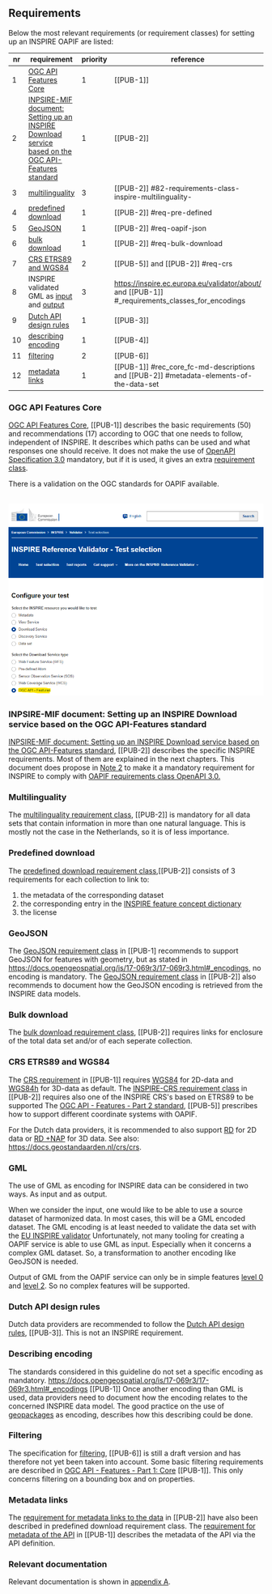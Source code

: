## Requirements

Below the most relevant requirements (or requirement classes) for setting up an INSPIRE OAPIF are listed:

| nr | requirement | priority | reference | 
|----|---------|---------|------------------| 
|  1 | [OGC API Features Core](https://docs.opengeospatial.org/is/17-069r3/17-069r3.html) | 1 | [[PUB-1]] |
|  2 | [INPSIRE-MIF document: Setting up an INSPIRE Download service based on the OGC API-Features standard](https://github.com/INSPIRE-MIF/gp-ogc-api-features/blob/master/spec/oapif-inspire-download.md) | 1 | [[PUB-2]] |
|  3 | [multilinguality](https://github.com/INSPIRE-MIF/gp-ogc-api-features/blob/master/spec/oapif-inspire-download.md#82-requirements-class-inspire-multilinguality-) | 3  | [[PUB-2]] #82-requirements-class-inspire-multilinguality- |
|  4 | [predefined download](https://github.com/INSPIRE-MIF/gp-ogc-api-features/blob/master/spec/oapif-inspire-download.md#req-pre-defined) | 1 | [[PUB-2]] #req-pre-defined |
|  5 | [GeoJSON](https://github.com/INSPIRE-MIF/gp-ogc-api-features/blob/master/spec/oapif-inspire-download.md#req-oapif-json) | 1 | [[PUB-2]] #req-oapif-json |
|  6 | [bulk download](https://github.com/INSPIRE-MIF/gp-ogc-api-features/blob/master/spec/oapif-inspire-download.md#req-bulk-download) | 1 | [[PUB-2]] #req-bulk-download  |
|  7 | [CRS ETRS89 and WGS84](https://github.com/INSPIRE-MIF/gp-ogc-api-features/blob/master/spec/oapif-inspire-download.md#req-crs) | 2  | [[PUB-5]] and [[PUB-2]] #req-crs |
|  8 | INSPIRE validated GML as [input](https://inspire.ec.europa.eu/validator/about/) and [output](http://docs.opengeospatial.org/is/17-069r3/17-069r3.html#_requirements_class_geography_markup_language_gml_simple_features_profile_level_2) | 3  | https://inspire.ec.europa.eu/validator/about/ and [[PUB-1]] #_requirements_classes_for_encodings |
|  9 | [Dutch API design rules](https://www.geonovum.nl/over-geonovum/actueel/rest-api-design-rules-op-pas-toe-leg-uit-lijst) | 1 | [[PUB-3]] |
|  10 | [describing encoding](https://github.com/INSPIRE-MIF/2017.2/blob/master/GeoJSON/geojson-encoding-rule.md#inspire-requirements-for-encoding-rules) | 1 | [[PUB-4]] |
|  11 | [filtering](https://docs.ogc.org/DRAFTS/19-079r1.html) | 2 | [[PUB-6]] |
|  12 | [metadata links](https://github.com/INSPIRE-MIF/gp-ogc-api-features/blob/master/spec/oapif-inspire-download.md#metadata-elements-of-the-data-set) | 1 | [[PUB-1]] #rec_core_fc-md-descriptions  and  [[PUB-2]] #metadata-elements-of-the-data-set|

### OGC API Features Core

[OGC API Features Core](https://docs.opengeospatial.org/is/17-069r3/17-069r3.html), [[PUB-1]] describes the basic requirements (50) and recommendations (17) according to OGC that one needs to follow, independent of INSPIRE. 
It describes which paths can be used and what responses one should receive. 
It does not make the use of [OpenAPI Specification 3.0](https://oai.github.io/Documentation/specification.html) mandatory, but if it is used, it gives an extra [requirement class](http://docs.opengeospatial.org/is/17-069r3/17-069r3.html#rc_oas30).

There is a validation on the OGC standards for OAPIF available.

&nbsp;&nbsp;&nbsp;![INSPIRE Validator](media/INSPIRE_validator_OAPIF.png "Validation on the OGC standards for OAPIF")

### INPSIRE-MIF document: Setting up an INSPIRE Download service based on the OGC API-Features standard

[INPSIRE-MIF document: Setting up an INSPIRE Download service based on the OGC API-Features standard](https://github.com/INSPIRE-MIF/gp-ogc-api-features/blob/master/spec/oapif-inspire-download.md), [[PUB-2]] describes the specific INSPIRE requirements.
Most of them are explained in the next chapters.
This document does propose in [Note 2](https://github.com/INSPIRE-MIF/gp-ogc-api-features/blob/master/spec/oapif-inspire-download.md#81-requirements-class-inspire-pre-defined-data-set-download-oapif--) to make it a mandatory requirement for INSPIRE to comply with [OAPIF requirements class OpenAPI 3.0.](http://docs.opengeospatial.org/is/17-069r3/17-069r3.html#rc_oas30)

### Multilinguality

The [multilinguality requirement class](https://github.com/INSPIRE-MIF/gp-ogc-api-features/blob/master/spec/oapif-inspire-download.md#82-requirements-class-inspire-multilinguality-), [[PUB-2]] is mandatory for all data sets that contain information in more than one natural language.
This is mostly not the case in the Netherlands, so it is of less importance.

### Predefined download

The [predefined download requirement class](https://github.com/INSPIRE-MIF/gp-ogc-api-features/blob/master/spec/oapif-inspire-download.md#req-pre-defined),[[PUB-2]] consists of 3 requirements for each collection to link to:
1. the metadata of the corresponding dataset
2. the corresponding entry in the [INSPIRE feature concept dictionary](https://inspire.ec.europa.eu/featureconcept)
3. the license

### GeoJSON

The [GeoJSON requirement class](http://docs.opengeospatial.org/is/17-069r3/17-069r3.html#_requirements_class_geojson) in [[PUB-1] recommends to support GeoJSON for features with geometry, but as stated in https://docs.opengeospatial.org/is/17-069r3/17-069r3.html#_encodings, no encoding is mandatory. 
The [GeoJSON requirement class](https://github.com/INSPIRE-MIF/gp-ogc-api-features/blob/master/spec/oapif-inspire-download.md#req-oapif-json) in [[PUB-2]] also recommends to document how the GeoJSON encoding is retrieved from the INSPIRE data models.

### Bulk download

The [bulk download requirement class](https://github.com/INSPIRE-MIF/gp-ogc-api-features/blob/master/spec/oapif-inspire-download.md#req-bulk-download), [[PUB-2]] requires links for enclosure of the total data set and/or of each seperate collection.

### CRS ETRS89 and WGS84

The [CRS requirement](https://docs.opengeospatial.org/is/17-069r3/17-069r3.html#_coordinate_reference_systems) in [[PUB-1]] requires [WGS84](http://www.opengis.net/def/crs/OGC/1.3/CRS84) for 2D-data and [WGS84h](http://www.opengis.net/def/crs/OGC/0/CRS84h) for 3D-data as default.
The [INSPIRE-CRS requirement class](https://github.com/INSPIRE-MIF/gp-ogc-api-features/blob/master/spec/oapif-inspire-download.md#req-crs) in [[PUB-2]] requires also one of the INSPIRE CRS's based on ETRS89 to be supported
The [OGC API - Features - Part 2 standard](http://docs.opengeospatial.org/is/18-058/18-058.html), [[PUB-5]] prescribes how to support different coordinate systems with OAPIF.

For the Dutch data providers, it is recommended to also support [RD](https://www.opengis.net/def/crs/EPSG/0/28992) for 2D data or [RD +NAP](https://www.opengis.net/def/crs/EPSG/0/7415) for 3D data. See also: https://docs.geostandaarden.nl/crs/crs. 

### GML
The use of GML as encoding for INSPIRE data can be considered in two ways. As input and as output.

When we consider the input, one would like to be able to use a source dataset of harmonized data. In most cases, this will be a GML encoded dataset. 
The GML encoding is at least needed to validate the data set with the [EU INSPIRE  validator](https://inspire.ec.europa.eu/validator/about/)
Unfortunately, not many tooling for creating a OAPIF service is able to use GML as input. Especially when it concerns a complex GML dataset. So, a transformation to another encoding like GeoJSON is needed.

Output of GML from the OAPIF service can only be in simple features [level 0](http://docs.opengeospatial.org/is/17-069r3/17-069r3.html#_requirements_class_geography_markup_language_gml_simple_features_profile_level_0) and [level 2](http://docs.opengeospatial.org/is/17-069r3/17-069r3.html#_requirements_class_geography_markup_language_gml_simple_features_profile_level_2).
So no complex features will be supported.

### Dutch API design rules

Dutch data providers are recommended to follow the [Dutch API design rules](https://www.geonovum.nl/over-geonovum/actueel/rest-api-design-rules-op-pas-toe-leg-uit-lijst), [[PUB-3]]. This is not an INSPIRE requirement.

### Describing encoding

The standards considered in this guideline do not set a specific encoding as mandatory. https://docs.opengeospatial.org/is/17-069r3/17-069r3.html#_encodings [[PUB-1]]
Once another encoding than GML is used, data providers need to document how the encoding relates to the concerned INSPIRE data model.
The good practice on the use of [geopackages](https://inspire.ec.europa.eu/good-practice/geopackage-encoding-inspire-datasets) as encoding, describes how this describing could be done.

### Filtering

The specification for [filtering](https://docs.ogc.org/DRAFTS/19-079r1.html), [[PUB-6]] is still a draft version and has therefore not yet been taken into account.
Some basic filtering requirements are described in [OGC API - Features - Part 1: Core](http://docs.opengeospatial.org/is/17-069r3/17-069r3.html#_items_) [[PUB-1]].
This only concerns filtering on a bounding box and on properties.

### Metadata links

The [requirement for metadata links to the data](https://github.com/INSPIRE-MIF/gp-ogc-api-features/blob/master/spec/oapif-inspire-download.md#metadata-elements-of-the-data-set) in [[PUB-2]] have also been described in predefined download requirement class.
The [requirement for metadata of the API](https://docs.opengeospatial.org/is/17-069r3/17-069r3.html#_api_definition_2) in [[PUB-1]] describes the metadata of the API via the API definition.

###	Relevant documentation 

Relevant documentation is shown in [appendix A](#references).


